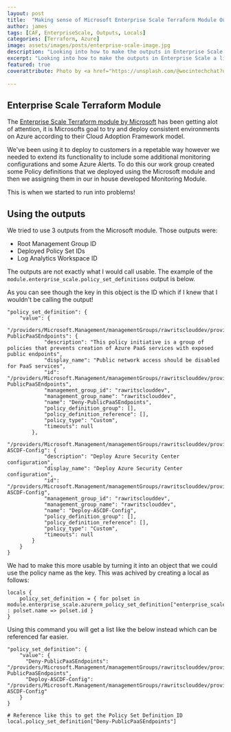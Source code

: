 ```yaml
---
layout: post
title:  "Making sense of Microsoft Enterprise Scale Terraform Module Outputs"
author: james
tags: [CAF, EnterpriseScale, Outputs, Locals]
categories: [Terraform, Azure]
image: assets/images/posts/enterprise-scale-image.jpg
description: "Looking into how to make the outputs in Enterprise Scale a little more usable."
excerpt: "Looking into how to make the outputs in Enterprise Scale a little more usable."
featured: true
coverattribute: Photo by <a href="https://unsplash.com/@wocintechchat?utm_source=unsplash&utm_medium=referral&utm_content=creditCopyText">Christina @ wocintechchat.com</a> on <a href="https://unsplash.com/s/photos/microsoft?utm_source=unsplash&utm_medium=referral&utm_content=creditCopyText">Unsplash</a>
  
---
```

## Enterprise Scale Terraform Module

The [Enterprise Scale Terraform module by Microsoft](https://registry.terraform.io/modules/Azure/caf-enterprise-scale/azurerm/latest) has been getting alot of attention, it is Microsofts goal to try and deploy consistent environments on Azure according to their Cloud Adoption Framework model.

We've been using it to deploy to customers in a repetable way however we needed to extend its functionality to include some additional monitoring configurations and some Azure Alerts. To do this our work group created some Policy definitions that we deployed using the Microsoft module and then we assigning them in our in house developed Monitoring Module.

This is when we started to run into problems!

## Using the outputs

We tried to use 3 outputs from the Microsoft module. Those outputs were:

- Root Management Group ID
- Deployed Policy Set IDs
- Log Analytics Workspace ID

The outputs are not exactly what I would call usable. The example of the `module.enterprise_scale.policy_set_definitions` output is below.

As you can see though the key in this object is the ID which if I knew that I wouldn't be calling the output!

```hcl
"policy_set_definition": {
    "value": {
        "/providers/Microsoft.Management/managementGroups/rawritsclouddev/providers/Microsoft.Authorization/policySetDefinitions/Deny-PublicPaaSEndpoints": {
            "description": "This policy initiative is a group of policies that prevents creation of Azure PaaS services with exposed public endpoints",
            "display_name": "Public network access should be disabled for PaaS services",
            "id": "/providers/Microsoft.Management/managementGroups/rawritsclouddev/providers/Microsoft.Authorization/policySetDefinitions/Deny-PublicPaaSEndpoints",
            "management_group_id": "rawritsclouddev",
            "management_group_name": "rawritsclouddev",
            "name": "Deny-PublicPaaSEndpoints",
            "policy_definition_group": [],
            "policy_definition_reference": [],
            "policy_type": "Custom",
            "timeouts": null
        },
        "/providers/Microsoft.Management/managementGroups/rawritsclouddev/providers/Microsoft.Authorization/policySetDefinitions/Deploy-ASCDF-Config": {
            "description": "Deploy Azure Security Center configuration",
            "display_name": "Deploy Azure Security Center configuration",
            "id": "/providers/Microsoft.Management/managementGroups/rawritsclouddev/providers/Microsoft.Authorization/policySetDefinitions/Deploy-ASCDF-Config",
            "management_group_id": "rawritsclouddev",
            "management_group_name": "rawritsclouddev",
            "name": "Deploy-ASCDF-Config",
            "policy_definition_group": [],
            "policy_definition_reference": [],
            "policy_type": "Custom",
            "timeouts": null
        }
    }
}
```

We had to make this more usable by turning it into an object that we could use the policy name as the key. This was achived by creating a local as follows:

```hcl
locals {
    policy_set_definition = { for polset in module.enterprise_scale.azurerm_policy_set_definition["enterprise_scale"] : polset.name => polset.id }
}
```

Using this command you will get a list like the below instead which can be referenced far easier.

```hcl
"policy_set_definition": {
    "value": {
      "Deny-PublicPaaSEndpoints": "/providers/Microsoft.Management/managementGroups/rawritsclouddev/providers/Microsoft.Authorization/policySetDefinitions/Deny-PublicPaaSEndpoints",
      "Deploy-ASCDF-Config": "/providers/Microsoft.Management/managementGroups/rawritsclouddev/providers/Microsoft.Authorization/policySetDefinitions/Deploy-ASCDF-Config"
    }
}

# Reference like this to get the Policy Set Definition ID
local.policy_set_definition["Deny-PublicPaaSEndpoints"]
```
